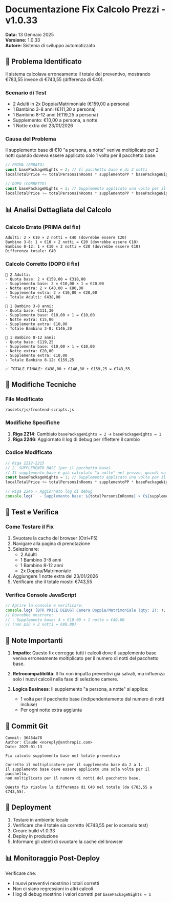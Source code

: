 # Documentazione Fix Calcolo Prezzi - v1.0.33
**Data:** 13 Gennaio 2025  
**Versione:** 1.0.33  
**Autore:** Sistema di sviluppo automatizzato

## 🐛 Problema Identificato

Il sistema calcolava erroneamente il totale del preventivo, mostrando €783,55 invece di €743,55 (differenza di €40).

### Scenario di Test
- 2 Adulti in 2x Doppia/Matrimoniale (€159,00 a persona)
- 1 Bambino 3-8 anni (€111,30 a persona)
- 1 Bambino 8-12 anni (€119,25 a persona)
- Supplemento: €10,00 a persona, a notte
- 1 Notte extra del 23/01/2026

### Causa del Problema
Il supplemento base di €10 "a persona, a notte" veniva moltiplicato per 2 notti quando doveva essere applicato solo 1 volta per il pacchetto base.

```javascript
// PRIMA (ERRATO)
const basePackageNights = 2; // Il pacchetto base è di 2 notti
localTotalPrice += totalPersonsInRooms * supplementoPP * basePackageNights;

// DOPO (CORRETTO)
const basePackageNights = 1; // Supplemento applicato una volta per il pacchetto base
localTotalPrice += totalPersonsInRooms * supplementoPP * basePackageNights;
```

## 📊 Analisi Dettagliata del Calcolo

### Calcolo Errato (PRIMA del fix)
```
Adulti: 2 × €10 × 2 notti = €40 (dovrebbe essere €20)
Bambino 3-8: 1 × €10 × 2 notti = €20 (dovrebbe essere €10)
Bambino 8-12: 1 × €10 × 2 notti = €20 (dovrebbe essere €10)
Differenza totale: €40
```

### Calcolo Corretto (DOPO il fix)
```
👥 2 Adulti:
- Quota base: 2 × €159,00 = €318,00
- Supplemento base: 2 × €10,00 × 1 = €20,00
- Notte extra: 2 × €40,00 = €80,00
- Supplemento extra: 2 × €10,00 = €20,00
- Totale Adulti: €438,00

🧒 1 Bambino 3-8 anni:
- Quota base: €111,30
- Supplemento base: €10,00 × 1 = €10,00
- Notte extra: €15,00
- Supplemento extra: €10,00
- Totale Bambino 3-8: €146,30

👧 1 Bambino 8-12 anni:
- Quota base: €119,25
- Supplemento base: €10,00 × 1 = €10,00
- Notte extra: €20,00
- Supplemento extra: €10,00
- Totale Bambino 8-12: €159,25

✅ TOTALE FINALE: €438,00 + €146,30 + €159,25 = €743,55
```

## 🔧 Modifiche Tecniche

### File Modificato
`/assets/js/frontend-scripts.js`

### Modifiche Specifiche
1. **Riga 2214**: Cambiato `basePackageNights = 2` → `basePackageNights = 1`
2. **Riga 2246**: Aggiornato il log di debug per riflettere il cambio

### Codice Modificato
```javascript
// Riga 2212-2215
// 2. SUPPLEMENTO BASE (per il pacchetto base)
// Il supplemento base è già calcolato "a notte" nel prezzo, quindi va applicato una sola volta
const basePackageNights = 1; // Supplemento applicato una volta per il pacchetto base
localTotalPrice += totalPersonsInRooms * supplementoPP * basePackageNights;

// Riga 2246 - Aggiornato log di debug
console.log(`  - Supplemento base: ${totalPersonsInRooms} × €${supplementoPP.toFixed(2)} × ${basePackageNights} notte = €${(totalPersonsInRooms * supplementoPP * basePackageNights).toFixed(2)}`);
```

## 🧪 Test e Verifica

### Come Testare il Fix
1. Svuotare la cache del browser (Ctrl+F5)
2. Navigare alla pagina di prenotazione
3. Selezionare:
   - 2 Adulti
   - 1 Bambino 3-8 anni
   - 1 Bambino 8-12 anni
   - 2x Doppia/Matrimoniale
4. Aggiungere 1 notte extra del 23/01/2026
5. Verificare che il totale mostri €743,55

### Verifica Console JavaScript
```javascript
// Aprire la console e verificare:
console.log('[BTR PRICE DEBUG] Camera Doppia/Matrimoniale (qty: 2):');
// Dovrebbe mostrare:
// - Supplemento base: 4 × €10.00 × 1 notte = €40.00
// (non più × 2 notti = €80.00)
```

## 📝 Note Importanti

1. **Impatto**: Questo fix corregge tutti i calcoli dove il supplemento base veniva erroneamente moltiplicato per il numero di notti del pacchetto base.

2. **Retrocompatibilità**: Il fix non impatta preventivi già salvati, ma influenza solo i nuovi calcoli nella fase di selezione camere.

3. **Logica Business**: Il supplemento "a persona, a notte" si applica:
   - 1 volta per il pacchetto base (indipendentemente dal numero di notti incluse)
   - Per ogni notte extra aggiunta

## 🔄 Commit Git

```
Commit: 36454a78
Author: Claude <noreply@anthropic.com>
Date: 2025-01-13

Fix calcolo supplemento base nel totale preventivo

Corretto il moltiplicatore per il supplemento base da 2 a 1.
Il supplemento base deve essere applicato una sola volta per il pacchetto,
non moltiplicato per il numero di notti del pacchetto base.

Questo fix risolve la differenza di €40 nel totale (da €783,55 a €743,55).
```

## 🚀 Deployment

1. Testare in ambiente locale
2. Verificare che il totale sia corretto (€743,55 per lo scenario test)
3. Creare build v1.0.33
4. Deploy in produzione
5. Informare gli utenti di svuotare la cache del browser

## 📊 Monitoraggio Post-Deploy

Verificare che:
- I nuovi preventivi mostrino i totali corretti
- Non ci siano regressioni in altri calcoli
- I log di debug mostrino i valori corretti per `basePackageNights = 1`